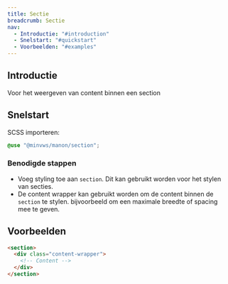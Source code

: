 ```yaml
---
title: Sectie
breadcrumb: Sectie
nav:
  - Introductie: "#introduction"
  - Snelstart: "#quickstart"
  - Voorbeelden: "#examples"
---
```


<h2 id="introduction">Introductie</h2>

<p id="introduction">Voor het weergeven van content binnen een section</p>

<h2 id="quickstart">Snelstart</h2>

SCSS importeren:

```scss
@use "@minvws/manon/section";
```

### Benodigde stappen

- Voeg styling toe aan `section`. Dit kan gebruikt worden voor het stylen van secties.
- De content wrapper kan gebruikt worden om de content binnen de `section` te stylen. bijvoorbeeld om een maximale breedte of spacing mee te geven.

<h2 id="examples">Voorbeelden</h2>

```html
<section>
  <div class="content-wrapper">
    <!-- Content -->
  </div>
</section>
```
